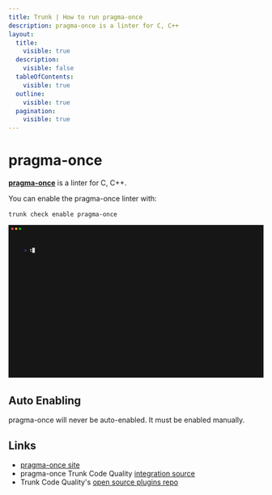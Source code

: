 ```yaml
---
title: Trunk | How to run pragma-once
description: pragma-once is a linter for C, C++
layout:
  title:
    visible: true
  description:
    visible: false
  tableOfContents:
    visible: true
  outline:
    visible: true
  pagination:
    visible: true
---
```


# pragma-once

[**pragma-once**](https://github.com/trunk-io/plugins/blob/main/linters/pragma-once/README.md) is a linter for C, C++.

You can enable the pragma-once linter with:

```shell
trunk check enable pragma-once
```

![pragma-once example output](../../../check/configuration/supported/pragma-once.gif)

## Auto Enabling

pragma-once will never be auto-enabled. It must be enabled manually.

## Links

* [pragma-once site](https://github.com/trunk-io/plugins/blob/main/linters/pragma-once/README.md)
* pragma-once Trunk Code Quality [integration source](https://github.com/trunk-io/plugins/tree/main/linters/pragma-once)
* Trunk Code Quality's [open source plugins repo](https://github.com/trunk-io/plugins/tree/main)
